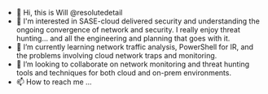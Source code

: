 - 👋 Hi, this is Will @resolutedetail
- 👀 I'm interested in SASE-cloud delivered security and understanding the ongoing convergence of network and security.  I really enjoy threat hunting... and all the engineering and planning that goes with it.  
- 🌱 I’m currently learning network traffic analysis, PowerShell for IR, and the problems involving cloud network traps and monitoring.
- 💞️ I’m looking to collaborate on network monitoring and threat hunting tools and techniques for both cloud and on-prem environments.
- 📫 How to reach me ...

<!---
resolutedetail/resolutedetail is a ✨ special ✨ repository because its `README.md` (this file) appears on your GitHub profile.
You can click the Preview link to take a look at your changes.
--->
